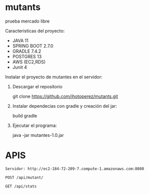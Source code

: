 # mutants
prueba mercado libre

Caracteristicas del proyecto:

  - JAVA 11
  - SPRING BOOT 2.7.0
  - GRADLE 7.4.2
  - POSTGRES 13
  - AWS (EC2,RDS)
  - Junit 4

Instalar el proyecto de mutantes en el servidor:

  1. Descargar el repositorio

      git clone https://github.com/jhotoperez/mutants.git

  2. Instalar dependecias con gradle y creación del jar:

     build gradle
     
  3. Ejecutar el programa:
   
     java -jar mutantes-1.0.jar
     
 # APIS
 
    Servidor: http://ec2-184-72-209-7.compute-1.amazonaws.com:8080
    
    POST /api/mutant/
    
    GET /api/stats
    
  
  
    

    
  
 


